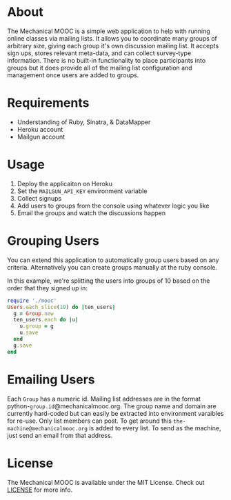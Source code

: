 # About

The Mechanical MOOC is a simple web application to help with running online classes via mailing lists. It allows you to coordinate many groups of arbitrary size, giving each group it's own discussion mailing list. It accepts sign ups, stores relevant meta-data, and can collect survey-type information. There is no built-in functionality to place participants into groups but it does provide all of the mailing list configuration and management once users are added to groups.

# Requirements

* Understanding of Ruby, Sinatra, & DataMapper
* Heroku account
* Mailgun account

# Usage

1. Deploy the applicaiton on Heroku
2. Set the `MAILGUN_API_KEY` environment variable
3. Collect signups
4. Add users to groups from the console using whatever logic you like
5. Email the groups and watch the discussions happen

# Grouping Users

You can extend this application to automatically group users based on any criteria. Alternatively you can create groups manually at the ruby console.

In this example, we're splitting the users into groups of 10 based on the order that they signed up in:

```ruby
require './mooc'
Users.each_slice(10) do |ten_users|
  g = Group.new
  ten_users.each do |u|
    u.group = g
    u.save
  end
  g.save
end
```
# Emailing Users

Each `Group` has a numeric id. Mailing list addresses are in the format python-`group.id`@mechanicalmooc.org. The group name and domain are currently hard-coded but can easily be extracted into environment varaibles for re-use. Only list members can post. To get around this `the-machine@mechanicalmooc.org` is added to every list. To send as the machine, just send an email from that address.
# License

The Mechanical MOOC is available under the MIT License. Check out [LICENSE](/LICENSE) for more info.
